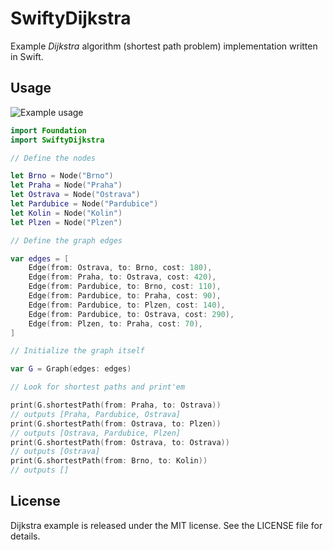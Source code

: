 # SwiftyDijkstra

Example _Dijkstra_ algorithm (shortest path problem) implementation written in Swift.

## Usage

![Example usage](https://raw.githubusercontent.com/username0x0a/SwiftyDijkstra/master/example.png)

```swift
import Foundation
import SwiftyDijkstra

// Define the nodes

let Brno = Node("Brno")
let Praha = Node("Praha")
let Ostrava = Node("Ostrava")
let Pardubice = Node("Pardubice")
let Kolin = Node("Kolin")
let Plzen = Node("Plzen")

// Define the graph edges

var edges = [
	Edge(from: Ostrava, to: Brno, cost: 180),
	Edge(from: Praha, to: Ostrava, cost: 420),
	Edge(from: Pardubice, to: Brno, cost: 110),
	Edge(from: Pardubice, to: Praha, cost: 90),
	Edge(from: Pardubice, to: Plzen, cost: 140),
	Edge(from: Pardubice, to: Ostrava, cost: 290),
	Edge(from: Plzen, to: Praha, cost: 70),
]

// Initialize the graph itself

var G = Graph(edges: edges)

// Look for shortest paths and print'em

print(G.shortestPath(from: Praha, to: Ostrava))
// outputs [Praha, Pardubice, Ostrava]
print(G.shortestPath(from: Ostrava, to: Plzen))
// outputs [Ostrava, Pardubice, Plzen]
print(G.shortestPath(from: Ostrava, to: Ostrava))
// outputs [Ostrava]
print(G.shortestPath(from: Brno, to: Kolin))
// outputs []

```

## License

Dijkstra example is released under the MIT license. See the LICENSE file for details.